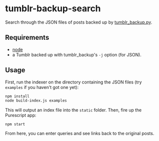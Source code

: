 # tumblr-backup-search

Search through the JSON files of posts backed up by [tumblr_backup.py][tumblr_backup].

## Requirements

* [node](https://nodejs.org/en/)
* a Tumblr backed up with tumblr_backup's `-j` option (for JSON).

## Usage

First, run the indexer on the directory containing the JSON files (try
`examples` if you haven't got one yet):

```sh
npm install
node build-index.js examples
```

This will output an index file into the `static` folder. Then, fire up the
Purescript app:

```
npm start
```

From here, you can enter queries and see links back to the original posts.

[tumblr_backup]: https://github.com/bbolli/tumblr-utils/blob/master/tumblr_backup.md
